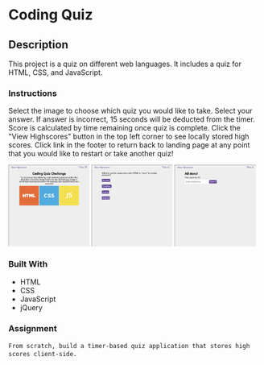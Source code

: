 # Coding Quiz

## Description
This project is a quiz on different web languages. It includes a quiz for HTML, CSS, and JavaScript.

### Instructions
Select the image to choose which quiz you would like to take. Select your answer. If answer is incorrect, 15 seconds will be deducted from the timer. Score is calculated by time remaining once quiz is complete. Click the "View Highscores" button in the top left corner to see locally stored high scores. Click link in the footer to return back to landing page at any point that you would like to restart or take another quiz!

<img src="assets/images/codingQuizSS1.png" width=32%>
<img src="assets/images/codingQuizSS2.png" width=32%>
<img src="assets/images/codingQuizSS3.png" width="32%">

### Built With
* HTML
* CSS
* JavaScript
* jQuery

### Assignment
    From scratch, build a timer-based quiz application that stores high scores client-side.
